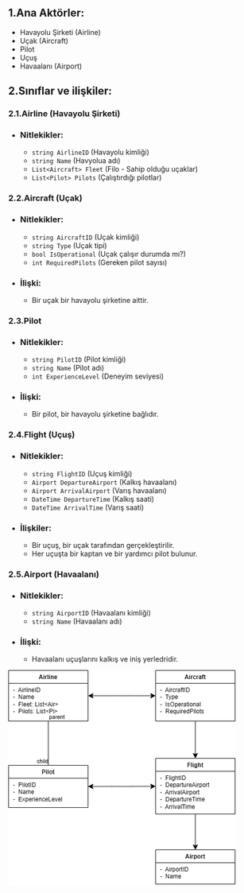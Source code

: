 ## 1.Ana Aktörler:
 - Havayolu Şirketi (Airline)
 - Uçak (Aircraft)
 - Pilot
 - Uçuş
 - Havaalanı (Airport)
## 2.Sınıflar ve ilişkiler:
### 2.1.Airline (Havayolu Şirketi)
 - ### Nitlekikler:
    - `string AirlineID` (Havayolu kimliği)
    - `string Name` (Havyolua adı)
    - `List<Aircraft> Fleet` (Filo - Sahip olduğu uçaklar)
    - `List<Pilot> Pilots` (Çalıştırdığı pilotlar)
### 2.2.Aircraft (Uçak)
 - ### Nitlekikler:
    - `string AircraftID` (Uçak kimliği)
    - `string Type` (Uçak tipi)
    - `bool IsOperational` (Uçak çalışır durumda mı?)
    - `int RequiredPilots` (Gereken pilot sayısı)
 - ### İlişki:
    - Bir uçak bir havayolu şirketine aittir.
### 2.3.Pilot
 - ### Nitlekikler:
    - `string PilotID` (Pilot kimliği)
    - `string Name` (Pilot adı)
    - `int ExperienceLevel` (Deneyim seviyesi)
 - ### İlişki:
    - Bir pilot, bir havayolu şirketine bağlıdır.
### 2.4.Flight (Uçuş)
 - ### Nitlekikler:
    - `string FlightID` (Uçuş kimliği)
    - `Airport DepartureAirport` (Kalkış havaalanı)
    - `Airport ArrivalAirport` (Varış havaalanı)
    - `DateTime DepartureTime` (Kalkış saati)
    - `DateTime ArrivalTime` (Varış saati)
 - ### İlişkiler:
    - Bir uçuş, bir uçak tarafından gerçekleştirilir.
    - Her uçuşta bir kaptan ve bir yardımcı pilot bulunur.
### 2.5.Airport (Havaalanı)
 - ### Nitlekikler:
    - `string AirportID` (Havaalanı kimliği)
    - `string Name` (Havaalanı adı)
 -  ### İlişki:
    - Havaalanı uçuşlarını kalkış ve iniş yerledridir.

![Sınıf Diyragramı:](sinifdiyagrami.png) 
